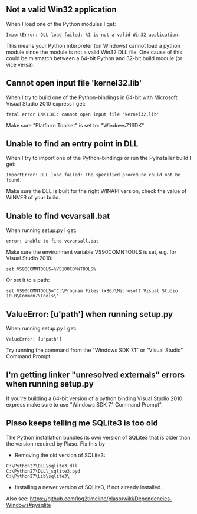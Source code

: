 ## Not a valid Win32 application
When I load one of the Python modules I get:
```
ImportError: DLL load failed: %1 is not a valid Win32 application.
```

This means your Python interpreter (on Windows) cannot load a python module since the module is not a valid Win32 DLL file. One cause of this could be mismatch between a 64-bit Python and 32-bit build module (or vice versa).

## Cannot open input file 'kernel32.lib'
When I try to build one of the Python-bindings in 64-bit with Microsoft Visual Studio 2010 express I get:
```
fatal error LNK1181: cannot open input file 'kernel32.lib'
```

Make sure "Platform Toolset" is set to: "Windows7.1SDK"

## Unable to find an entry point in DLL
When I try to import one of the Python-bindings or run the PyInstaller build I get:
```
ImportError: DLL load failed: The specified procedure could not be found. 
```

Make sure the DLL is built for the right WINAPI version, check the value of WINVER of your build.

## Unable to find vcvarsall.bat
When running setup.py I get:
```
error: Unable to find vcvarsall.bat
```

Make sure the environment variable VS90COMNTOOLS is set, e.g. for Visual Studio 2010:
```
set VS90COMNTOOLS=%VS100COMNTOOLS%
```

Or set it to a path:
```
set VS90COMNTOOLS="C:\Program Files (x86)\Microsoft Visual Studio 10.0\Common7\Tools\"
```

## ValueError: [u'path'] when running setup.py
When running setup.py I get:
```
ValueError: [u'path']
```

Try running the command from the "Windows SDK 7.1" or "Visual Studio" Command Prompt.

## I'm getting linker "unresolved externals" errors when running setup.py
If you're building a 64-bit version of a python binding Visual Studio 2010 express make sure to use "Windows SDK 7.1 Command Prompt".

## Plaso keeps telling me SQLite3 is too old

The Python installation bundles its own version of SQLite3 that is older than the version required by Plaso. Fix this by

* Removing the old version of SQLite3:
```
C:\Python27\DLL\sqlite3.dll
C:\Python27\DLL\_sqlite3.pyd
C:\Python27\Lib\sqlite3\
```
* Installing a newer version of SQLite3, if not already installed.

Also see: https://github.com/log2timeline/plaso/wiki/Dependencies-Windows#pysqlite
